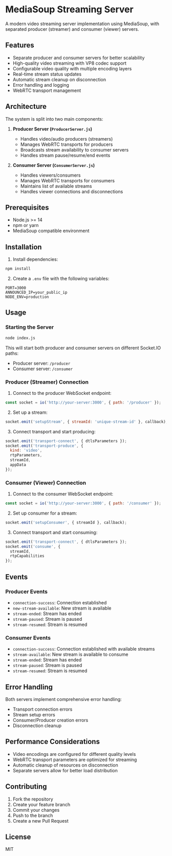 # MediaSoup Streaming Server

A modern video streaming server implementation using MediaSoup, with separated producer (streamer) and consumer (viewer) servers.

## Features

- Separate producer and consumer servers for better scalability
- High-quality video streaming with VP8 codec support
- Configurable video quality with multiple encoding layers
- Real-time stream status updates
- Automatic stream cleanup on disconnection
- Error handling and logging
- WebRTC transport management

## Architecture

The system is split into two main components:

1. **Producer Server (`ProducerServer.js`)**
   - Handles video/audio producers (streamers)
   - Manages WebRTC transports for producers
   - Broadcasts stream availability to consumer servers
   - Handles stream pause/resume/end events

2. **Consumer Server (`ConsumerServer.js`)**
   - Handles viewers/consumers
   - Manages WebRTC transports for consumers
   - Maintains list of available streams
   - Handles viewer connections and disconnections

## Prerequisites

- Node.js >= 14
- npm or yarn
- MediaSoup compatible environment

## Installation

1. Install dependencies:
```bash
npm install
```

2. Create a `.env` file with the following variables:
```env
PORT=3000
ANNOUNCED_IP=your_public_ip
NODE_ENV=production
```

## Usage

### Starting the Server

```bash
node index.js
```

This will start both producer and consumer servers on different Socket.IO paths:
- Producer server: `/producer`
- Consumer server: `/consumer`

### Producer (Streamer) Connection

1. Connect to the producer WebSocket endpoint:
```javascript
const socket = io('http://your-server:3000', { path: '/producer' });
```

2. Set up a stream:
```javascript
socket.emit('setupStream', { streamId: 'unique-stream-id' }, callback);
```

3. Connect transport and start producing:
```javascript
socket.emit('transport-connect', { dtlsParameters });
socket.emit('transport-produce', {
  kind: 'video',
  rtpParameters,
  streamId,
  appData
});
```

### Consumer (Viewer) Connection

1. Connect to the consumer WebSocket endpoint:
```javascript
const socket = io('http://your-server:3000', { path: '/consumer' });
```

2. Set up consumer for a stream:
```javascript
socket.emit('setupConsumer', { streamId }, callback);
```

3. Connect transport and start consuming:
```javascript
socket.emit('transport-connect', { dtlsParameters });
socket.emit('consume', {
  streamId,
  rtpCapabilities
});
```

## Events

### Producer Events
- `connection-success`: Connection established
- `new-stream-available`: New stream is available
- `stream-ended`: Stream has ended
- `stream-paused`: Stream is paused
- `stream-resumed`: Stream is resumed

### Consumer Events
- `connection-success`: Connection established with available streams
- `stream-available`: New stream is available to consume
- `stream-ended`: Stream has ended
- `stream-paused`: Stream is paused
- `stream-resumed`: Stream is resumed

## Error Handling

Both servers implement comprehensive error handling:
- Transport connection errors
- Stream setup errors
- Consumer/Producer creation errors
- Disconnection cleanup

## Performance Considerations

- Video encodings are configured for different quality levels
- WebRTC transport parameters are optimized for streaming
- Automatic cleanup of resources on disconnection
- Separate servers allow for better load distribution

## Contributing

1. Fork the repository
2. Create your feature branch
3. Commit your changes
4. Push to the branch
5. Create a new Pull Request

## License

MIT 
